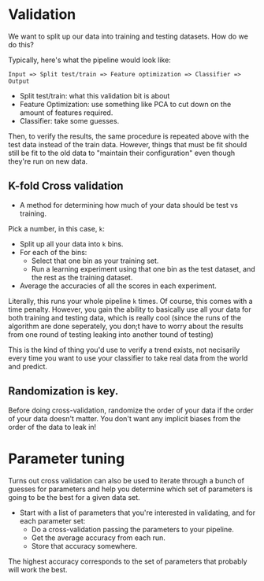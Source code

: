 # Validation

We want to split up our data into training and testing datasets. How do we do this?

Typically, here's what the pipeline would look like:

```
Input => Split test/train => Feature optimization => Classifier => Output
```
- Split test/train: what this validation bit is about
- Feature Optimization: use something like PCA to cut down on the amount of features required.
- Classifier: take some guesses.

Then, to verify the results, the same procedure is repeated above with the test data instead of the
train data. However, things that must be fit should still be fit to the old data to "maintain their
configuration" even though they're run on new data.

## K-fold Cross validation
- A method for determining how much of your data should be test vs training.

Pick a number, in this case, `k`:
  - Split up all your data into `k` bins.
  - For each of the bins:
    - Select that one bin as your training set.
    - Run a learning experiment using that one bin as the test dataset, and the rest as the training dataset.
  - Average the accuracies of all the scores in each experiment.

Literally, this runs your whole pipeline `k` times. Of course, this comes with a time penalty.
However, you gain the ability to basically use all your data for both training and testing data,
which is really cool (since the runs of the algorithm are done seperately, you don;t have to worry
about the results from one round of testing leaking into another tound of testing)

This is the kind of thing you'd use to verify a trend exists, not necisarily every time you want to
use your classifier to take real data from the world and predict.

## Randomization is key.
Before doing cross-validation, randomize the order of your data if the order of your data doesn't
matter. You don't want any implicit biases from the order of the data to leak in! 

# Parameter tuning
Turns out cross validation can also be used to iterate through a bunch of guesses for parameters and
help you determine which set of parameters is going to be the best for a given data set.

- Start with a list of parameters that you're interested in validating, and for each parameter set:
  - Do a cross-validation passing the parameters to your pipeline.
  - Get the average accuracy from each run.
  - Store that accuracy somewhere.

The highest accuracy corresponds to the set of parameters that probably will work the best.
